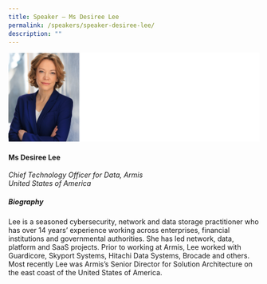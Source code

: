 ```yaml
---
title: Speaker – Ms Desiree Lee
permalink: /speakers/speaker-desiree-lee/
description: ""
---
```

![](/images/2023%20Speakers/ms%20desiree%20lee.png)

#### **Ms Desiree Lee**

*Chief Technology Officer for Data, Armis<br>United States of America*

##### **Biography**

Lee is a seasoned cybersecurity, network and data storage practitioner who has over 14 years’ experience working across enterprises, financial institutions and governmental authorities. She has led network, data, platform and SaaS projects. Prior to working at Armis, Lee worked with Guardicore, Skyport Systems, Hitachi Data Systems, Brocade and others. Most recently Lee was Armis’s Senior Director for Solution Architecture on the east coast of the United States of America.